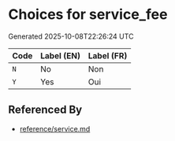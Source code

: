 # Choices for service_fee

Generated 2025-10-08T22:26:24 UTC

| Code | Label (EN) | Label (FR) |
|------|------------|------------|
| `N` | No | Non |
| `Y` | Yes | Oui |


## Referenced By

- [reference/service.md](../reference/service.md)
